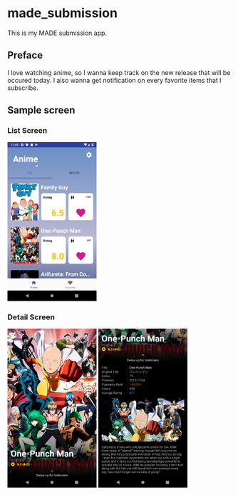 # made_submission
This is my MADE submission app.

## Preface
I love watching anime, so I wanna keep track on the new release that will be occured today. 
I also wanna get notification on every favorite items that I subscribe.


## Sample screen

### List Screen
<img src="https://raw.githubusercontent.com/ha-yi/made_submission/master/imgs/list.png" alt="drawing" width="200"/>


### Detail Screen
<img src="https://raw.githubusercontent.com/ha-yi/made_submission/master/imgs/detail_1.png" alt="drawing" width="200"/>


<img src="https://raw.githubusercontent.com/ha-yi/made_submission/master/imgs/detail_2.png" alt="drawing" width="200"/>
